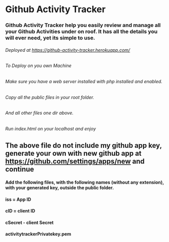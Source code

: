 # Github Activity Tracker
### Github Activity Tracker help you easily review and manage all your Github Activities under on roof. It has all the details you will ever need, yet its simple to use.

###### Deployed at https://github-activity-tracker.herokuapp.com/
###### To Deploy on you own Machine
###### Make sure you have a web server installed with php installed and enabled.
###### Copy all the public files in your root folder.
###### And all other files one dir above.  
###### Run index.html on your localhost and enjoy

## The above file do not include my github app key, generate your own with new github app at https://github.com/settings/apps/new and continue
#### Add the following files, with the following names (without any extension), with your generated key, outside the public folder. 
#### iss = App ID
#### cID = client ID
#### cSecret - client Secret
#### activitytrackerPrivatekey.pem
